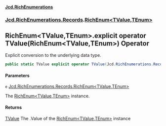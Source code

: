 #### [Jcd.RichEnumerations](index.md 'index')

### [Jcd.RichEnumerations.Records](Jcd.RichEnumerations.Records.md 'Jcd.RichEnumerations.Records').[RichEnum&lt;TValue,TEnum&gt;](Jcd.RichEnumerations.Records.RichEnum_TValue,TEnum_.md 'Jcd.RichEnumerations.Records.RichEnum<TValue,TEnum>')

## RichEnum<TValue,TEnum>.explicit operator TValue(RichEnum<TValue,TEnum>) Operator

Explicit conversion to the underlying data type.

```csharp
public static TValue explicit operator TValue(Jcd.RichEnumerations.Records.RichEnum<TValue,TEnum> e);
```

#### Parameters

<a name='Jcd.RichEnumerations.Records.RichEnum_TValue,TEnum_.op_ExplicitTValue(Jcd.RichEnumerations.Records.RichEnum_TValue,TEnum_).e'></a>

`e` [Jcd.RichEnumerations.Records.RichEnum&lt;](Jcd.RichEnumerations.Records.RichEnum_TValue,TEnum_.md 'Jcd.RichEnumerations.Records.RichEnum<TValue,TEnum>')[TValue](Jcd.RichEnumerations.Records.RichEnum_TValue,TEnum_.md#Jcd.RichEnumerations.Records.RichEnum_TValue,TEnum_.TValue 'Jcd.RichEnumerations.Records.RichEnum<TValue,TEnum>.TValue')[,](Jcd.RichEnumerations.Records.RichEnum_TValue,TEnum_.md 'Jcd.RichEnumerations.Records.RichEnum<TValue,TEnum>')[TEnum](Jcd.RichEnumerations.Records.RichEnum_TValue,TEnum_.md#Jcd.RichEnumerations.Records.RichEnum_TValue,TEnum_.TEnum 'Jcd.RichEnumerations.Records.RichEnum<TValue,TEnum>.TEnum')[&gt;](Jcd.RichEnumerations.Records.RichEnum_TValue,TEnum_.md 'Jcd.RichEnumerations.Records.RichEnum<TValue,TEnum>')

The [RichEnum&lt;TValue,TEnum&gt;](Jcd.RichEnumerations.Records.RichEnum_TValue,TEnum_.md 'Jcd.RichEnumerations.Records.RichEnum<TValue,TEnum>') instance.

#### Returns

[TValue](Jcd.RichEnumerations.Records.RichEnum_TValue,TEnum_.md#Jcd.RichEnumerations.Records.RichEnum_TValue,TEnum_.TValue 'Jcd.RichEnumerations.Records.RichEnum<TValue,TEnum>.TValue')
The .Value of the [RichEnum&lt;TValue,TEnum&gt;](Jcd.RichEnumerations.Records.RichEnum_TValue,TEnum_.md 'Jcd.RichEnumerations.Records.RichEnum<TValue,TEnum>') instance